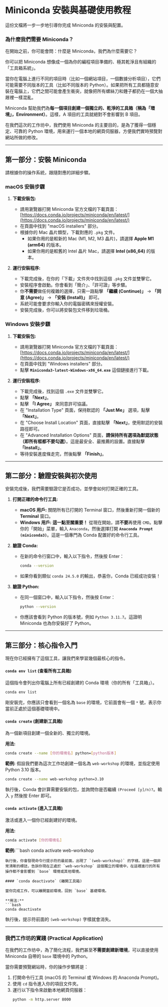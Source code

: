 # Miniconda 安裝與基礎使用教程

這份文檔將一步一步地引導你完成 Miniconda 的安裝與配置。

### 為什麼我們需要 Miniconda？

在開始之前，你可能會問：什麼是 Miniconda，我們為什麼需要它？

你可以把 Miniconda 想像成一個為你的編程項目準備的、極其乾淨且有組織的「工具箱系統」。

當你在電腦上進行不同的項目時（比如一個網站項目，一個數據分析項目），它們可能需要不同版本的工具（比如不同版本的 Python）。如果把所有工具都隨意安裝在電腦上，它們之間可能會產生衝突，就像把所有螺絲刀和錘子都扔在一個大抽屜裡一樣混亂。

Miniconda 幫助我們為**每一個項目創建一個獨立的、乾淨的工具箱（稱為「環境」，Environment）**。這樣，A 項目的工具就絕對不會影響到 B 項目。

在我們這次的工作坊中，我們使用 Miniconda 的主要目的，是為了獲得一個穩定、可靠的 Python 環境，用來運行一個本地的網頁伺服器，方便我們實時預覽對網站所做的修改。

---

## 第一部分：安裝 Miniconda

請根據你的操作系統，跟隨對應的詳細步驟。

### macOS 安裝步驟

1.  **下載安裝包:**
    *   請用瀏覽器打開 Miniconda 官方文檔的下載頁面：[https://docs.conda.io/projects/miniconda/en/latest/](https://docs.conda.io/projects/miniconda/en/latest/)
    *   在頁面中找到 "macOS installers" 部分。
    *   根據你的 Mac 晶片類型，下載對應的 `.pkg` 文件。
        *   如果你用的是較新的 Mac (M1, M2, M3 晶片)，請選擇 **Apple M1 (arm64)** 的版本。
        *   如果你用的是較舊的 Intel 晶片 Mac，請選擇 **Intel (x86_64)** 的版本。

2.  **運行安裝程序:**
    *   下載完成後，在你的「下載」文件夾中找到這個 `.pkg` 文件並雙擊它。
    *   安裝程序會啟動。你會看到「簡介」、「許可證」等步驟。
    *   你**不需要**做任何複雜的選擇，只需一路點擊 **「繼續 (Continue)」** -> **「同意 (Agree)」** -> **「安裝 (Install)」** 即可。
    *   系統可能會要求你輸入你的電腦密碼來授權安裝。
    *   安裝完成後，你可以將安裝包文件移到垃圾桶。

### Windows 安裝步驟

1.  **下載安裝包:**
    *   請用瀏覽器打開 Miniconda 官方文檔的下載頁面：[https://docs.conda.io/projects/miniconda/en/latest/](https://docs.conda.io/projects/miniconda/en/latest/)
    *   在頁面中找到 "Windows installers" 部分。
    *   點擊 **`Miniconda3-latest-Windows-x86_64.exe`** 這個鏈接進行下載。

2.  **運行安裝程序:**
    *   下載完成後，找到這個 `.exe` 文件並雙擊它。
    *   點擊 **「Next」**。
    *   點擊 **「I Agree」** 來同意許可協議。
    *   在 "Installation Type" 頁面，保持默認的 **「Just Me」** 選項，點擊 **「Next」**。
    *   在 "Choose Install Location" 頁面，直接點擊 **「Next」**，使用默認的安裝路徑即可。
    *   在 "Advanced Installation Options" 頁面，**請保持所有選項為默認狀態（即所有框都不要勾選）**。這是最安全、最推薦的設置。直接點擊 **「Install」**。
    *   等待安裝進度條走完，然後點擊 **「Finish」**。

---

## 第二部分：驗證安裝與初次使用

安裝完成後，我們需要驗證它是否成功，並學會如何打開正確的工具。

1.  **打開正確的命令行工具:**
    *   **macOS 用戶:** 關閉所有已打開的 Terminal 窗口，然後重新打開一個新的 **Terminal** 窗口。
    *   **Windows 用戶:** **這一點至關重要！** 從現在開始，請**不要**再使用 `CMD`。點擊你的「開始」菜單，輸入 `Anaconda`，然後選擇打開 **`Anaconda Prompt (miniconda3)`**。這是一個專門為 Conda 配置好的命令行工具。

2.  **驗證 Conda:**
    *   在新的命令行窗口中，輸入以下指令，然後按 Enter：
        ```bash
        conda --version
        ```
    *   如果你看到類似 `conda 24.5.0` 的輸出，恭喜你，Conda 已經成功安裝！

3.  **驗證 Python:**
    *   在同一個窗口中，輸入以下指令，然後按 Enter：
        ```bash
        python --version
        ```
    *   你應該會看到 Python 的版本號，例如 `Python 3.11.7`。這證明 Miniconda 也為你安裝好了 Python。

---

## 第三部分：核心指令入門

現在你已經擁有了這個工具，讓我們來學習幾個最核心的指令。

#### `conda env list` (查看所有工具箱)

這個指令會列出你電腦上所有已經創建的 Conda 環境（你的所有「工具箱」）。
```bash
conda env list
```
剛安裝完，你應該只會看到一個名為 `base` 的環境，它前面會有一個 `*` 號，表示你當前正處於這個基礎環境中。

#### `conda create` (創建新工具箱)

為一個新項目創建一個全新的、獨立的環境。

**用法:**
```bash
conda create --name [你的環境名] python=[python版本]
```

**範例:**
假設我們要為這次工作坊創建一個名為 `web-workshop` 的環境，並指定使用 Python 3.10 版本。
```bash
conda create --name web-workshop python=3.10
```
執行後，Conda 會計算需要安裝的包，並詢問你是否繼續 `(Proceed [y]/n)?`。輸入 `y` 然後按 Enter 即可。

#### `conda activate` (進入工具箱)

激活或進入一個你已經創建好的環境。

**用法:**
```bash
conda activate [你的環境名]
```

**範例:**```bash
conda activate web-workshop
```
執行後，你會發現命令行提示符的最前面，出現了 `(web-workshop)` 的字樣。這是一個非常清晰的標誌，告訴你現在正處於 `web-workshop` 這個獨立的環境中，在這裡進行的所有操作都不會影響到 `base` 環境或其他環境。

#### `conda deactivate` (離開工具箱)

當你完成工作，可以離開當前環境，回到 `base` 基礎環境。

**用法:**
```bash
conda deactivate
```
執行後，提示符前面的 `(web-workshop)` 字樣就會消失。

---

### 我們工作坊的實踐 (Practical Application)

在我們的工作坊中，為了簡化流程，我們甚至**不需要創建新環境**，可以直接使用 Miniconda 自帶的 `base` 環境中的 Python。

當你需要預覽網站時，你的操作步驟將是：

1.  打開命令行工具 (macOS 的 Terminal 或 Windows 的 Anaconda Prompt)。
2.  使用 `cd` 指令進入你的項目文件夾。
3.  運行以下指令來啟動本地網頁伺服器：
    ```bash
    python -m http.server 8000
    ```
